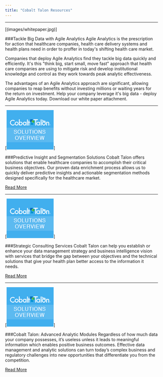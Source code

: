 ```yaml
---
title: "Cobalt Talon Resources"
---
```



---

[(images/whitepaper.jpg)]

###Tackle Big Data with Agile Analytics
Agile Analytics is the prescription for action that healthcare companies, health care delivery systems and health plans need in order to proffer in today's shifting health care market.

Companies that deploy Agile Analytics find they tackle big data quickly and efficiently. It's this "think big, start small, move fast" approach that health care companies are using to mitigate risk and develop institutional knowledge and control as they work towards peak analytic effectiveness.

The advantages of an Agile Analytics approach are significant, allowing companies to reap benefits without investing millions or waiting years for the return on investment. Help your company leverage it's big data - deploy Agile Analytics today. Download our white paper attachment.

---

[![solutionsoverview](images/solutionsoverview.jpg)]

###Predictive Insight and Segmentation Solutions
Cobalt Talon offers solutions that enable healthcare companies to accomplish their critical business objectives. Our proven data enrichment process allows us to quickly deliver predictive insights and actionable segmentation methods designed specifically for the healthcare market.

[Read More]

[Read More]: solutions/overview-predictiveinsights-reliableanswers.html


---

[![solutionsoverview](images/solutionsoverview.jpg)]

###Strategic Consulting Services
Cobalt Talon can help you establish or enhance your data management strategy and business intelligence vision with services that bridge the gap between your objectives and the technical solutions that give your health plan better access to the information it needs.

[Read More]

[Read More]: solutions/overview-strategicconsult.html

---

[![solutionsoverview](images/solutionsoverview.jpg)]

###Cobalt Talon: Advanced Analytic Modules
Regardless of how much data your company possesses, it’s useless unless it leads to meaningful information which enables positive business outcomes. Effective data management and analytic solutions can turn today’s complex business and regulatory challenges into new opportunities that differentiate you from the competition.

[Read More]

[Read More]: solutions/overview-cobalttalon.html
